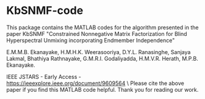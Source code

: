 # KbSNMF-code
This package contains the MATLAB codes for the algorithm presented in the paper KbSNMF
"Constrained Nonnegative Matrix Factorization for Blind Hyperspectral Unmixing incorporating Endmember Independence"

E.M.M.B. Ekanayake, H.M.H.K. Weerasooriya, D.Y.L. Ranasinghe, Sanjaya Lakmal, Bhathiya Rathnayake, G.M.R.I. Godaliyadda, H.M.V.R. Herath, M.P.B. Ekanayake.

IEEE JSTARS - Early Access -  https://ieeexplore.ieee.org/document/9609564 \\
Please cite the above paper if you find this MATLAB code helpful. Thank you for reading our work.
